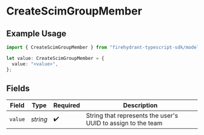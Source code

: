 # CreateScimGroupMember

## Example Usage

```typescript
import { CreateScimGroupMember } from "firehydrant-typescript-sdk/models/components";

let value: CreateScimGroupMember = {
  value: "<value>",
};
```

## Fields

| Field                                                        | Type                                                         | Required                                                     | Description                                                  |
| ------------------------------------------------------------ | ------------------------------------------------------------ | ------------------------------------------------------------ | ------------------------------------------------------------ |
| `value`                                                      | *string*                                                     | :heavy_check_mark:                                           | String that represents the user's UUID to assign to the team |